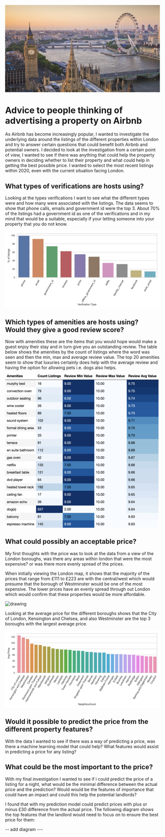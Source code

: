 <img src="reports/figures/London.jpg" alt="drawing"/>

# **Advice to people thinking of advertising a property on Airbnb**
As Airbnb has become increasingly popular, I wanted to investigate the underlying data around the listings of the different properties within London and try to answer certain questions that could benefit both Airbnb and potential owners. I decided to look at the investigation from a certain point of view, I wanted to see if there was anything that could help the property owners in deciding whether to list their property and what could help in getting the best possible price. I wanted to select the most recent listings within 2020, even with the current situation facing London.


## **What types of verifications are hosts using?**
Looking at the types verifications I want to see what the different types were and how many were associated with the listings. The data seems to show that phone calls, emails and government id were the top 3. About 70% of the listings had a government id as one of the verifications and in my mind that would be a suitable, especially if your letting someone into your property that you do not know.

<img src="reports/figures/Verification_type_price_histogram_plots.png" alt="drawing"/>

## **Which types of amenities are hosts using? Would they give a good review score?**
Now with amenities these are the items that you would hope would make a guest enjoy their stay and in turn give you an outstanding review. The table below shows the amenities by the count of listings where the word was seen and then the min, max and average review value. The top 20 amenities seem to show that luxuries certainly does help with the average review and having the option for allowing pets i.e. dogs also helps.

<img src="reports/figures/top_amenities.png" alt="drawing" height = 500 width="500"/>

## **What could possibly an acceptable price?**
My first thoughts with the price was to look at the data from a view of the London boroughs, was there any areas within london that were the most expensive? or was there more evenly spread of the prices.

When initially viewing the London map, it shows that the majority of the prices that range from £111 to £223 are with the central/west which would presume that the borough of Westminster would be one of the most expensive. The lower prices have an evenly spread through out London which would confirm that these properties would be more affordable.   

<img src="reports/figures/availability_365_prices_scatterplot.png" alt="drawing"/>

Looking at the average price for the different boroughs shows that the City of London, Kensington and Chelsea, and also Westminster are the top 3 boroughs with the largest average price.

<img src="reports/figures/Neighbourhood_av_price_histogram_plots.png" alt="drawing"/>


## **Would it possible to predict the price from the different property features?**
With the data I wanted to see if there was a way of predicting a price, was there a machine learning model that could help? What features would assist in predicting a price for any listing?


## **What could be the most important to the price?**
With my final investigation I wanted to see if i could predict the price of a listing for a night, what would be the minimal difference between the actual price and the prediction? Would would be the features of importance that could have an impact and could this help the potential landlords?

I found that with my prediction model could predict prices with plus or minus £30 difference from the actual price. The following diagram shows the top features that the landlord would need to focus on to ensure the best price for them:


-- add diagram ---
